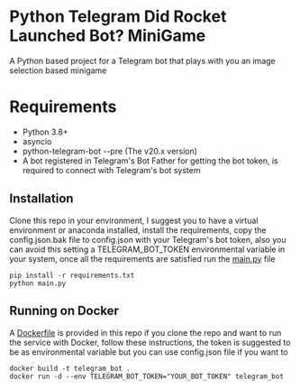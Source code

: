 # Python Telegram Did Rocket Launched Bot? MiniGame

A Python based project for a Telegram bot that
plays with you an image selection based minigame

# Requirements
- Python 3.8+
- asyncio
- python-telegram-bot --pre (The v20.x version)
- A bot registered in Telegram's Bot Father for 
  getting the bot token, is required to connect
  with Telegram's bot system


## Installation
Clone this repo in your environment, I suggest
you to have a virtual environment or anaconda 
installed, install the requirements, copy the 
config.json.bak file to config.json with your
Telegram's bot token, also you can avoid this
setting a TELEGRAM_BOT_TOKEN environmental
variable in your system, once all the requirements
are satisfied run the [main.py](main.py) file

```shell
pip install -r requirements.txt
python main.py
```

## Running on Docker
A [Dockerfile](Dockerfile) is provided in this repo
if you clone the repo and want to run the service
with Docker, follow these instructions, the token is
suggested to be as environmental variable but you
can use config.json file if you want to

```shell
docker build -t telegram_bot .
docker run -d --env TELEGRAM_BOT_TOKEN="YOUR_BOT_TOKEN" telegram_bot
```
